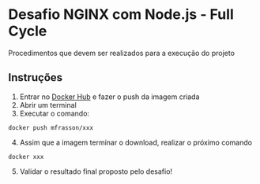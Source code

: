 # Desafio NGINX com Node.js - Full Cycle
Procedimentos que devem ser realizados para a execução do projeto

## Instruções
1. Entrar no [Docker Hub](https://hub.docker.com/repository/docker/mfrasson/desafio-go/general) e fazer o push da imagem criada
2. Abrir um terminal 
3. Executar o comando:
```
docker push mfrasson/xxx
```
4. Assim que a imagem terminar o download, realizar o próximo comando
```
docker xxx 
```
5. Validar o resultado final proposto pelo desafio!
